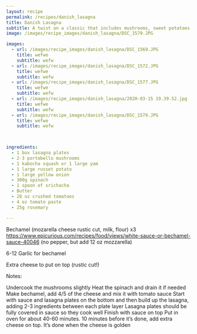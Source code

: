 ```yaml
---
layout: recipe 
permalink: /recipes/danish_lasagna
title: Danish Lasagna
subtitle: A twist on a classic that includes mushrooms, sweet potatoes, and béchamel.
image: /images/recipe_images/danish_lasagna/DSC_1579.JPG

images:
  - url: /images/recipe_images/danish_lasagna/DSC_1569.JPG
    title: wefwe
    subtitle: wefw
  - url: /images/recipe_images/danish_lasagna/DSC_1572.JPG
    title: wefwe
    subtitle: wefw
  - url: /images/recipe_images/danish_lasagna/DSC_1577.JPG
    title: wefwe
    subtitle: wefw
  - url: /images/recipe_images/danish_lasagna/2020-03-15 19.39.52.jpg
    title: wefwe
    subtitle: wefw
  - url: /images/recipe_images/danish_lasagna/DSC_1579.JPG
    title: wefwe
    subtitle: wefw


  
ingredients:
  - 1 box lasagna plates
  - 2-3 portobello mushrooms
  - 1 kabocha squash or 1 large yam
  - 1 large russet potato
  - 1 large yellow onion
  - 300g spinach
  - 1 spoon of srichacha
  - Butter
  - 28 oz crushed tomatoes
  - 4 oz tomato paste
  - 25g rosemary

---
```


Bechamel (mozarella cheese rustic cut, milk, flour) x3 https://www.epicurious.com/recipes/food/views/white-sauce-or-bechamel-sauce-40046 (no pepper, but add 12 oz mozzarella)

6-12 Garlic for bechamel

Extra cheese to put on top (rustic cut!)



Notes:

Undercook the mushrooms slightly
Heat the spinach and drain it if needed
Make bechamel, add 4/5 of the cheese and mix it with tomato sauce
Start with sauce and lasagna plates on the bottom and then build up the lasagna, adding 2-3 ingredients between each plate layer
Lasagna plates should be fully covered in sauce so they cook well
Finish with sauce on top
Put in oven for about 40-60 minutes. 10 minutes before it’s done, add extra cheese on top. It’s done when the cheese is golden

  
  

